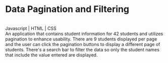 # Data Pagination and Filtering
<br>Javascript | HTML | CSS
<br>An application that contains student information for 42 students and utilizes pagination to enhance usability. There are 9 students displayed per page and the user can click the pagination buttons to display a different page of students. There's a search bar to filter the data so only the student names that include the value entered are displayed. 
 
